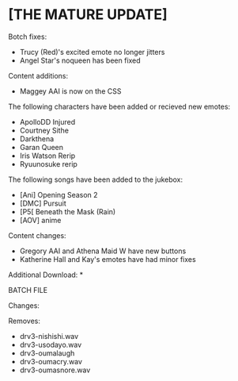 # [THE MATURE UPDATE]

Botch fixes:
   * Trucy (Red)'s excited emote no longer jitters
   * Angel Star's noqueen has been fixed
  
Content additions:
   * Maggey AAI is now on the CSS

The following characters have been added or recieved new emotes:
   * ApolloDD Injured
   * Courtney Sithe
   * Darkthena
   * Garan Queen
   * Iris Watson Rerip
   * Ryuunosuke rerip

The following songs have been added to the jukebox:
   * [Ani] Opening Season 2
   * [DMC] Pursuit
   * [P5[ Beneath the Mask (Rain)
   * [AOV] anime

Content changes:
   * Gregory AAI and Athena Maid W have new buttons
   * Katherine Hall and Kay's emotes have had minor fixes

Additional Download:
  * 
 
BATCH FILE

  
Changes:

Removes:
  
   * drv3-nishishi.wav
   * drv3-usodayo.wav
   * drv3-oumalaugh
   * drv3-oumacry.wav 
   * drv3-oumasnore.wav
